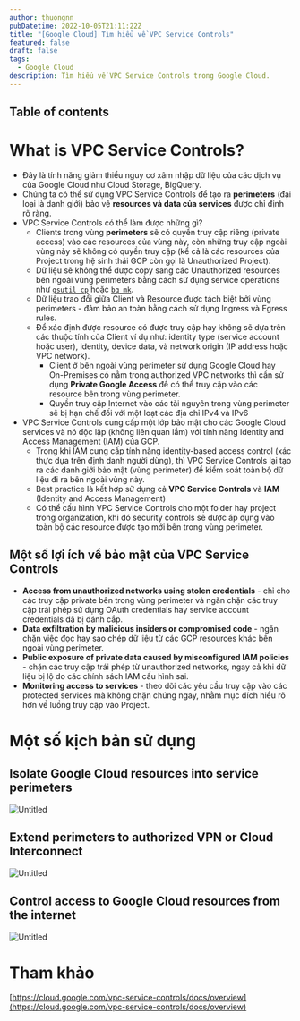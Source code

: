 ```yaml
---
author: thuongnn
pubDatetime: 2022-10-05T21:11:22Z
title: "[Google Cloud] Tìm hiểu về VPC Service Controls"
featured: false
draft: false
tags:
  - Google Cloud
description: Tìm hiểu về VPC Service Controls trong Google Cloud.
---
```


## Table of contents

# What is **VPC Service Controls?**

- Đây là tính năng giảm thiểu nguy cơ xâm nhập dữ liệu của các dịch vụ của Google Cloud như Cloud Storage, BigQuery.
- Chúng ta có thể sử dụng VPC Service Controls để tạo ra **perimeters** (đại loại là danh giới) bảo vệ **resources và data của services** được chỉ định rõ ràng.
- VPC Service Controls có thể làm được những gì?
    - Clients trong vùng **perimeters** sẽ có quyền truy cập riêng (private access) vào các resources của vùng này, còn những truy cập ngoài vùng này sẽ không có quyền truy cập (kể cả là các resources của Project trong hệ sinh thái GCP còn gọi là Unauthorized Project).
    - Dữ liệu sẽ không thể được copy sang các Unauthorized resources bên ngoài vùng perimeters bằng cách sử dụng service operations như [`gsutil cp`](https://cloud.google.com/storage/docs/gsutil/commands/cp) hoặc [`bq mk`](https://cloud.google.com/bigquery/docs/reference/bq-cli-reference#bq_mk).
    - Dữ liệu trao đổi giữa Client và Resource được tách biệt bởi vùng perimeters - đảm bảo an toàn bằng cách sử dụng Ingress và Egress rules.
    - Để xác định được resource có được truy cập hay không sẽ dựa trên các thuộc tính của Client ví dụ như: identity type (service account hoặc user), identity, device data, và network origin (IP address hoặc VPC network).
        - Client ở bên ngoài vùng perimeter sử dụng Google Cloud hay On-Premises có nằm trong authorized VPC networks thì cần sử dụng **Private Google Access** để có thể truy cập vào các resource bên trong vùng perimeter.
        - Quyền truy cập Internet vào các tài nguyên trong vùng perimeter sẽ bị hạn chế đối với một loạt các địa chỉ IPv4 và IPv6
- VPC Service Controls cung cấp một lớp bảo mật cho các Google Cloud services và nó độc lập (không liên quan lắm) với tính năng Identity and Access Management (IAM) của GCP.
    - Trong khi IAM cung cấp tính năng identity-based access control (xác thực dựa trên định danh người dùng), thì VPC Service Controls lại tạo ra các danh giới bảo mật (vùng perimeter) để kiểm soát toàn bộ dữ liệu đi ra bên ngoài vùng này.
    - Best practice là kết hợp sử dụng cả **VPC Service Controls** và **IAM** (Identity and Access Management)
    - Có thể cấu hình VPC Service Controls cho một folder hay project trong organization, khi đó security controls sẽ được áp dụng vào toàn bộ các resource được tạo mới bên trong vùng perimeter.

## Một số lợi ích về bảo mật của **VPC Service Controls**

- **Access from unauthorized networks using stolen credentials** - chỉ cho các truy cập private bên trong vùng perimeter và ngăn chặn các truy cập trái phép sử dụng OAuth credentials hay service account credentials đã bị đánh cắp.
- **Data exfiltration by malicious insiders or compromised code** - ngăn chặn việc đọc hay sao chép dữ liệu từ các GCP resources khác bên ngoài vùng perimeter.
- **Public exposure of private data caused by misconfigured IAM policies** - chặn các truy cập trái phép từ unauthorized networks, ngay cả khi dữ liệu bị lộ do các chính sách IAM cấu hình sai.
- **Monitoring access to services** - theo dõi các yêu cầu truy cập vào các protected services mà không chặn chúng ngay, nhằm mục đích hiểu rõ hơn về luồng truy cập vào Project.

# Một số kịch bản sử dụng

## **Isolate Google Cloud resources into service perimeters**

![Untitled](https://github.com/user-attachments/assets/9435b6ea-f8d7-4665-badb-26e6d0f413e7)

## **Extend perimeters to authorized VPN or Cloud Interconnect**

![Untitled](https://github.com/user-attachments/assets/c77ccb22-da59-4116-afd9-8c53992f1503)

## **Control access to Google Cloud resources from the internet**

![Untitled](https://github.com/user-attachments/assets/67329917-e83a-4335-b503-f78635726525)

# Tham khảo

[https://cloud.google.com/vpc-service-controls/docs/overview](https://cloud.google.com/vpc-service-controls/docs/overview)
